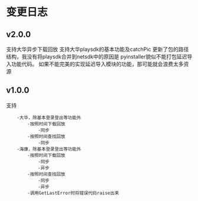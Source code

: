 # 变更日志
## v2.0.0
支持大华异步下载回放
支持大华playsdk的基本功能及catchPic
更新了包的路径结构，我没有将playsdk合并到netsdk中的原因是 pyinstaller貌似不能打包延迟导入功能代码。
如果不能完美的实现延迟导入模块的功能，那可能就会浪费太多资源

## v1.0.0
支持

        -大华，除基本登录登出等功能外
            -按照时间下载回放
                -同步
            -按照时间查找回放
                -同步
        -海康，除基本登录登出等功能外
            -按照时间下载回放
                -同步
                -异步
            -按照时间查找回放
                -同步
                -异步
            -调用GetLastError时将错误代码raise出来